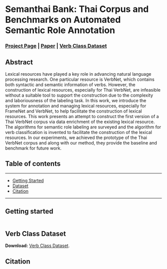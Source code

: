 # Semanthai Bank: Thai Corpus and Benchmarks on Automated Semantic Role Annotation

### [Project Page](https://sgulyano.github.io/semanthaibank) | [Paper]() | [Verb Class Dataset](https://sgulyano.github.io/semanthaibank/data/verb_class.json)


## Abstract

Lexical resources have played a key role in advancing natural language processing research. One particular resource is VerbNet, which contains both syntactic and semantic information of verbs. However, the construction of lexical resources, especially for Thai VerbNet, are infeasible without a suitable tool to support the construction due to the complexity and laboriousness of the labeling task. In this work, we introduce the system for annotation and managing lexical resources, especially for FrameNet and VerbNet, to help facilitate the construction of lexical resources. This work presents an attempt to construct the first version of a Thai VerbNet corpus via data enrichment of the existing lexical resource. The algorithms for semantic role labeling are surveyed and the algorithm for verb classification is invented to facilitate the construction of the lexical resources. In our experiments, we achieved the prototype of the Thai VerbNet corpus and along with our method, they provide the baseline and benchmark for future work.


## Table of contents
-----
  * [Getting Started](#Getting-started)
  * [Dataset](#Verb-Class-Dataset)
  * [Citation](#Citation)
------


## Getting started

```shell
```


## Verb Class Dataset

**Download:**  [Verb Class Dataset](https://sgulyano.github.io/semanthaibank/data/verb_class.json). 


## Citation

```
```
